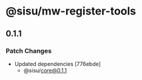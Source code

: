 # @sisu/mw-register-tools

## 0.1.1

### Patch Changes

- Updated dependencies [776ebde]
  - @sisu/core@0.1.1
